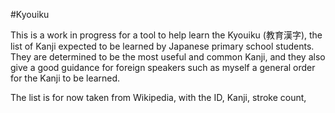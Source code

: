 #Kyouiku

This is a work in progress for a tool to help learn the Kyouiku (教育漢字),
the list of Kanji expected to be learned by Japanese primary school students.
They are determined to be the most useful and common Kanji, and they also
give a good guidance for foreign speakers such as myself a general order
for the Kanji to be learned.

The list is for now taken from Wikipedia, with the ID, Kanji, stroke count,
